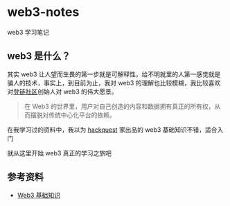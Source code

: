 # web3-notes
web3 学习笔记

## web3 是什么？
其实 web3 让人望而生畏的第一步就是可解释性，给不明就里的人第一感觉就是骗人的技术，事实上，到目前为止，我对 web3 的理解也比较模糊，我比较喜欢对[登链社区](https://learnblockchain.cn/)创始人对 web3 的伟大愿景。

>在 Web3 的世界里，用户对自己创造的内容和数据拥有真正的所有权，从而摆脱对传统中心化平台的依赖。

在我学习过的资料中，我以为 [hackquest](https://www.hackquest.io) 家出品的 web3 基础知识不错，适合入门

就从这里开始 web3 真正的学习之旅吧

## 参考资料
- [Web3 基础知识](https://www.hackquest.io/zh/practices/1c7557b1-2dbc-4092-9ea2-a0c349e6f17c)